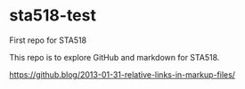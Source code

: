 # sta518-test
First repo for STA518

This repo is to explore GitHub and markdown for STA518. 

https://github.blog/2013-01-31-relative-links-in-markup-files/
